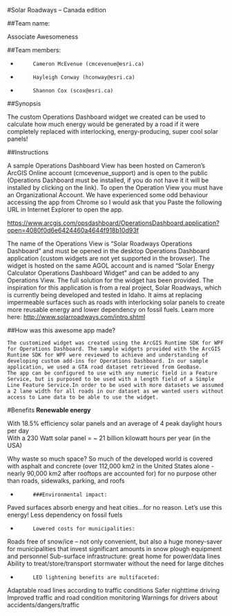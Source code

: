 #Solar Roadways – Canada edition

##Team name: 

Associate Awesomeness

##Team members:
-          Cameron McEvenue (cmcevenue@esri.ca)
-          Hayleigh Conway (hconway@esri.ca)
-          Shannon Cox (scox@esri.ca)

##Synopsis

The custom Operations Dashboard widget we created can be used to calculate how much energy would be generated by a road if it were completely replaced with interlocking, energy-producing, super cool solar panels!

##Instructions 

A sample Operations Dashboard View has been hosted on Cameron’s ArcGIS Online account (cmcevenue_support) and is open to the public (Operations Dashboard must be installed, if you do not have it it will be installed by clicking on the link).
To open the Operation View you must have an Organizational Account. We have experienced some odd behaviour accessing the app from Chrome so I would ask that you Paste the following URL in Internet Explorer to open the app.

https://www.arcgis.com/opsdashboard/OperationsDashboard.application?open=4080f0d6e6424460a4644f918b10d93f

 The name of the Operations View is “Solar Roadways Operations Dashboard” and must be opened in the desktop Operations Dashboard application (custom widgets are not yet supported in the browser). The widget is hosted on the same AGOL account and is named “Solar Energy Calculator Operations Dashboard Widget” and can be added to any Operations View. The full solution for the widget has been provided.                                                                                                                                                                                                                             The inspiration for this application is from a real project, Solar Roadways, which is currently being developed and tested in Idaho. It aims at replacing impermeable surfaces such as roads with interlocking solar panels to create more reusable energy and lower dependency on fossil fuels. Learn more here: http://www.solarroadways.com/intro.shtml
 

 ##How was this awesome app made?

	The customized widget was created using the ArcGIS Runtime SDK for WPF for Operations Dashboard. The sample widgets provided with the ArcGIS Runtime SDK for WPF were reviewed to achieve and understanding of developing custom add-ins for Operations Dashboard. In our sample application, we used a GTA road dataset retrieved from GeoBase.                                                                                                                                                           The app can be configured to use with any numeric field in a Feature Service, but is purposed to be used with a length field of a Simple Line Feature Service.In order to be used with more datasets we assumed a 2 lane width for all roads in our dataset as we wanted users without access to Lane data to be able to use the widget.



#Benefits
      **Renewable energy**

With 18.5% efficiency solar panels and an average of 4 peak daylight hours per day	
With a 230 Watt solar panel = ~ 21 billion kilowatt hours per year (in the USA)

Why waste so much space?
So much of the developed world is covered with asphalt and concrete (over 112,000 km2 in the United States alone - nearly 90,000 km2 after rooftops are accounted for)  for no purpose other than roads, sidewalks, parking, and roofs

-          ###Environmental impact:
Paved surfaces absorb energy and heat cities…for no reason. Let’s use this energy!
Less dependency on fossil fuels

-          Lowered costs for municipalities:
Roads free of snow/ice – not only convenient, but also a huge money-saver for municipalities that invest significant amounts in snow plough equipment and personnel
Sub-surface infrastructure: great home for power/data lines
Ability to treat/store/transport stormwater without the need for large ditches

-          LED lightening benefits are multifaceted:
Adaptable road lines according to traffic conditions
Safer nighttime driving
Improved traffic and road condition monitoring
Warnings for drivers about accidents/dangers/traffic
